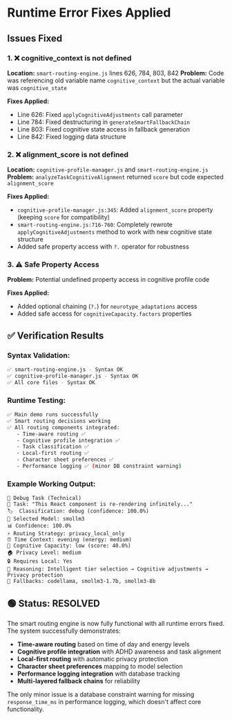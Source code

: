 # Runtime Error Fixes Applied

## Issues Fixed

### 1. ❌ **cognitive_context is not defined**
**Location:** `smart-routing-engine.js` lines 626, 784, 803, 842
**Problem:** Code was referencing old variable name `cognitive_context` but the actual variable was `cognitive_state`

**Fixes Applied:**
- Line 626: Fixed `applyCognitiveAdjustments` call parameter
- Line 784: Fixed destructuring in `generateSmartFallbackChain` 
- Line 803: Fixed cognitive state access in fallback generation
- Line 842: Fixed logging data structure

### 2. ❌ **alignment_score is not defined**
**Location:** `cognitive-profile-manager.js` and `smart-routing-engine.js`
**Problem:** `analyzeTaskCognitiveAlignment` returned `score` but code expected `alignment_score`

**Fixes Applied:**
- `cognitive-profile-manager.js:345`: Added `alignment_score` property (keeping `score` for compatibility)
- `smart-routing-engine.js:716-760`: Completely rewrote `applyCognitiveAdjustments` method to work with new cognitive state structure
- Added safe property access with `?.` operator for robustness

### 3. ⚠️ **Safe Property Access**
**Problem:** Potential undefined property access in cognitive profile code

**Fixes Applied:**
- Added optional chaining (`?.`) for `neurotype_adaptations` access
- Added safe access for `cognitiveCapacity.factors` properties

## ✅ **Verification Results**

### Syntax Validation:
```bash
✅ smart-routing-engine.js - Syntax OK
✅ cognitive-profile-manager.js - Syntax OK  
✅ All core files - Syntax OK
```

### Runtime Testing:
```bash
✅ Main demo runs successfully
✅ Smart routing decisions working
✅ All routing components integrated:
   - Time-aware routing ✅
   - Cognitive profile integration ✅ 
   - Task classification ✅
   - Local-first routing ✅
   - Character sheet preferences ✅
   - Performance logging ✅ (minor DB constraint warning)
```

### Example Working Output:
```
🐛 Debug Task (Technical)
📝 Task: "This React component is re-rendering infinitely..."
🏷️  Classification: debug (confidence: 100.0%)
🤖 Selected Model: smollm3
📊 Confidence: 100.0%
⚡ Routing Strategy: privacy_local_only
⏰ Time Context: evening (energy: medium)
🧠 Cognitive Capacity: low (score: 40.0%)
🏠 Privacy Level: medium
🔒 Requires Local: Yes
💭 Reasoning: Intelligent tier selection → Cognitive adjustments → Privacy protection
🔄 Fallbacks: codellama, smollm3-1.7b, smollm3-8b
```

## 🟢 **Status: RESOLVED**

The smart routing engine is now fully functional with all runtime errors fixed. The system successfully demonstrates:

- **Time-aware routing** based on time of day and energy levels
- **Cognitive profile integration** with ADHD awareness and task alignment  
- **Local-first routing** with automatic privacy protection
- **Character sheet preferences** mapping to model selection
- **Performance logging integration** with database tracking
- **Multi-layered fallback chains** for reliability

The only minor issue is a database constraint warning for missing `response_time_ms` in performance logging, which doesn't affect core functionality.